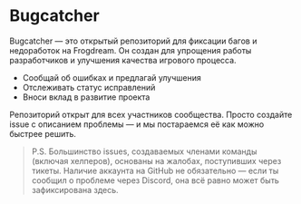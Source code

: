 # Bugcatcher
Bugcatcher — это открытый репозиторий для фиксации багов и недоработок на Frogdream. Он создан для упрощения работы разработчиков и улучшения качества игрового процесса.
- Сообщай об ошибках и предлагай улучшения
- Отслеживать статус исправлений
- Вноси вклад в развитие проекта

Репозиторий открыт для всех участников сообщества. Просто создайте issue с описанием проблемы — и мы постараемся её как можно быстрее решить.

> P.S. Большинство issues, создаваемых членами команды (включая хелперов), основаны на жалобах, поступивших через тикеты. Наличие аккаунта на GitHub не обязательно — если ты сообщил о проблеме через Discord, она всё равно может быть зафиксирована здесь.
